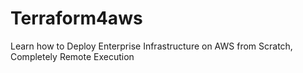 # Terraform4aws
Learn how to Deploy Enterprise Infrastructure on AWS from Scratch, Completely Remote Execution
